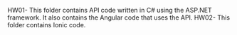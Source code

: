HW01- This folder contains API code written in C# using the ASP.NET framework. It also contains the Angular code that uses the API. 
HW02- This folder contains Ionic code.
